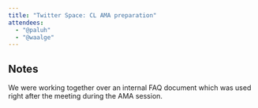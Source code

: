 ```yaml
---
title: "Twitter Space: CL AMA preparation"
attendees:
  - "@paluh"
  - "@waalge"
---
```


## Notes

We were working together over an internal FAQ document which was used right
after the meeting during the AMA session.
